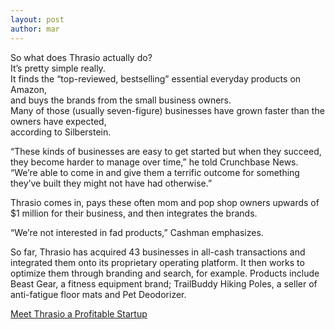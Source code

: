 ```yaml
---
layout: post
author: mar
---
```

So what does Thrasio actually do? <br/>
It’s pretty simple really. <br/>
It finds the “top-reviewed, bestselling” essential everyday products on Amazon, <br/>
and buys the brands from the small business owners. <br/>
Many of those (usually seven-figure) businesses have grown faster than the owners have expected, <br/>
according to Silberstein.

<p/>

“These kinds of businesses are easy to get started but when they succeed, they become harder to manage over time,” he told Crunchbase News. “We’re able to come in and give them a terrific outcome for something they’ve built they might not have had otherwise.”

Thrasio comes in, pays these often mom and pop shop owners upwards of $1 million for their business, and then integrates the brands.

“We’re not interested in fad products,” Cashman emphasizes.

So far, Thrasio has acquired 43 businesses in all-cash transactions and integrated them onto its proprietary operating platform. It then works to optimize them through branding and search, for example. Products include Beast Gear, a fitness equipment brand; TrailBuddy Hiking Poles, a seller of anti-fatigue floor mats and Pet Deodorizer.

[Meet Thrasio a Profitable Startup](https://news.crunchbase.com/news/meet-thrasio-a-profitable-startup-that-just-raised-110m-at-a-780m-valuation/)
